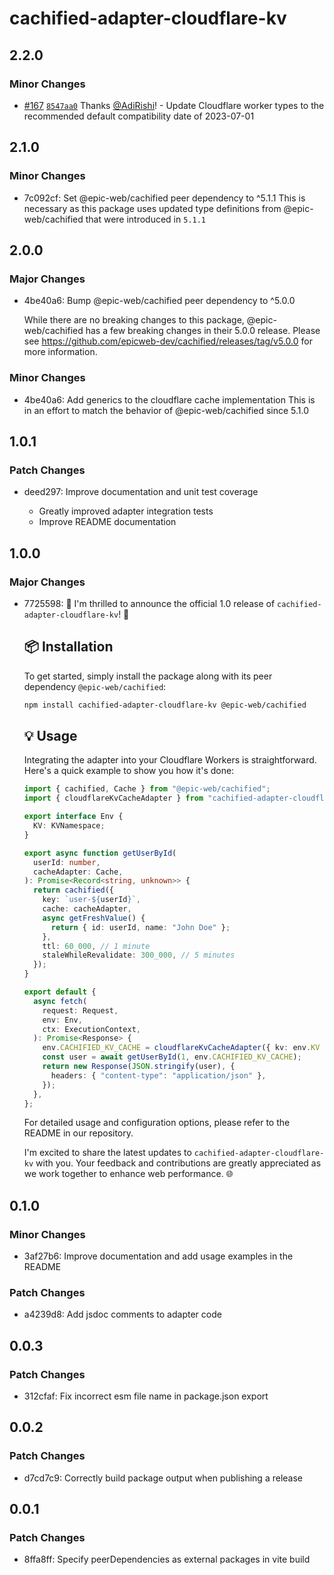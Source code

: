 # cachified-adapter-cloudflare-kv

## 2.2.0

### Minor Changes

- [#167](https://github.com/AdiRishi/cachified-adapter-cloudflare-kv/pull/167) [`8547aa0`](https://github.com/AdiRishi/cachified-adapter-cloudflare-kv/commit/8547aa0494ae834fd9b00c16e6d1dda22354e284) Thanks [@AdiRishi](https://github.com/AdiRishi)! - Update Cloudflare worker types to the recommended default compatibility date of 2023-07-01

## 2.1.0

### Minor Changes

- 7c092cf: Set @epic-web/cachified peer dependency to ^5.1.1
  This is necessary as this package uses updated type definitions from @epic-web/cachified that were introduced in `5.1.1`

## 2.0.0

### Major Changes

- 4be40a6: Bump @epic-web/cachified peer dependency to ^5.0.0

  While there are no breaking changes to this package, @epic-web/cachified has a few breaking changes in their 5.0.0 release.
  Please see https://github.com/epicweb-dev/cachified/releases/tag/v5.0.0 for more information.

### Minor Changes

- 4be40a6: Add generics to the cloudflare cache implementation
  This is in an effort to match the behavior of @epic-web/cachified since 5.1.0

## 1.0.1

### Patch Changes

- deed297: Improve documentation and unit test coverage

  - Greatly improved adapter integration tests
  - Improve README documentation

## 1.0.0

### Major Changes

- 7725598: 🎉 I'm thrilled to announce the official 1.0 release of `cachified-adapter-cloudflare-kv`! 🚀

  ## 📦 Installation

  To get started, simply install the package along with its peer dependency `@epic-web/cachified`:

  ```sh
  npm install cachified-adapter-cloudflare-kv @epic-web/cachified
  ```

  ## 💡 Usage

  Integrating the adapter into your Cloudflare Workers is straightforward. Here's a quick example to show you how it's done:

  ```ts
  import { cachified, Cache } from "@epic-web/cachified";
  import { cloudflareKvCacheAdapter } from "cachified-adapter-cloudflare-kv";

  export interface Env {
    KV: KVNamespace;
  }

  export async function getUserById(
    userId: number,
    cacheAdapter: Cache,
  ): Promise<Record<string, unknown>> {
    return cachified({
      key: `user-${userId}`,
      cache: cacheAdapter,
      async getFreshValue() {
        return { id: userId, name: "John Doe" };
      },
      ttl: 60_000, // 1 minute
      staleWhileRevalidate: 300_000, // 5 minutes
    });
  }

  export default {
    async fetch(
      request: Request,
      env: Env,
      ctx: ExecutionContext,
    ): Promise<Response> {
      env.CACHIFIED_KV_CACHE = cloudflareKvCacheAdapter({ kv: env.KV });
      const user = await getUserById(1, env.CACHIFIED_KV_CACHE);
      return new Response(JSON.stringify(user), {
        headers: { "content-type": "application/json" },
      });
    },
  };
  ```

  For detailed usage and configuration options, please refer to the README in our repository.

  I'm excited to share the latest updates to `cachified-adapter-cloudflare-kv` with you. Your feedback and contributions are greatly appreciated as we work together to enhance web performance. 🌐

## 0.1.0

### Minor Changes

- 3af27b6: Improve documentation and add usage examples in the README

### Patch Changes

- a4239d8: Add jsdoc comments to adapter code

## 0.0.3

### Patch Changes

- 312cfaf: Fix incorrect esm file name in package.json export

## 0.0.2

### Patch Changes

- d7cd7c9: Correctly build package output when publishing a release

## 0.0.1

### Patch Changes

- 8ffa8ff: Specify peerDependencies as external packages in vite build
